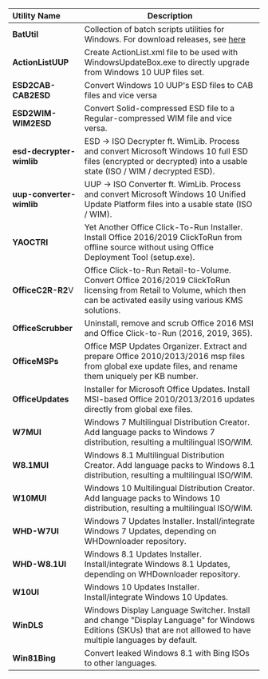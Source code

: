|Utility Name|Description|
|:--|--
|**BatUtil**|Collection of batch scripts utilities for Windows. For download releases, see [here](https://github.com/abbodi1406/WHD/tree/master/scripts)|
|**ActionListUUP**|Create ActionList.xml file to be used with WindowsUpdateBox.exe to directly upgrade from Windows 10 UUP files set.|
|**ESD2CAB-CAB2ESD**|Convert Windows 10 UUP's ESD files to CAB files and vice versa|
|**ESD2WIM-WIM2ESD**|Convert Solid-compressed ESD file to a Regular-compressed WIM file and vice versa.|
|**esd-decrypter-wimlib**|ESD -> ISO Decrypter ft. WimLib. Process and convert Microsoft Windows 10 full ESD files (encrypted or decrypted) into a usable state (ISO / WIM / decrypted ESD).
|**uup-converter-wimlib**| UUP -> ISO Converter ft. WimLib. Process and convert Microsoft Windows 10 Unified Update Platform files into a usable state (ISO / WIM).
|**YAOCTRI**|Yet Another Office Click-To-Run Installer. Install Office 2016/2019 ClickToRun from offline source without using Office Deployment Tool (setup.exe).
|**OfficeC2R-R2**V|Office Click-to-Run Retail-to-Volume. Convert Office 2016/2019 ClickToRun licensing from Retail to Volume, which then can be activated easily using various KMS solutions.|
|**OfficeScrubber**|Uninstall, remove and scrub Office 2016 MSI and Office Click-to-Run (2016, 2019, 365).|
|**OfficeMSPs**|Office MSP Updates Organizer. Extract and prepare Office 2010/2013/2016 msp files from global exe update files, and rename them uniquely per KB number.|
|**OfficeUpdates**|Installer for Microsoft Office Updates. Install MSI-based Office 2010/2013/2016 updates directly from global exe files.|
|**W7MUI**|Windows 7 Multilingual Distribution Creator. Add language packs to Windows 7 distribution, resulting a multilingual ISO/WIM.|
|**W8.1MUI**|Windows 8.1 Multilingual Distribution Creator. Add language packs to Windows 8.1 distribution, resulting a multilingual ISO/WIM.|
|**W10MUI**|Windows 10 Multilingual Distribution Creator. Add language packs to Windows 10 distribution, resulting a multilingual ISO/WIM.|
|**WHD-W7UI**|Windows 7 Updates Installer. Install/integrate Windows 7 Updates, depending on WHDownloader repository.|
|**WHD-W8.1UI**|Windows 8.1 Updates Installer. Install/integrate Windows 8.1 Updates, depending on WHDownloader repository.|
|**W10UI**|Windows 10 Updates Installer. Install/integrate Windows 10 Updates.|
|**WinDLS**|Windows Display Language Switcher. Install and change "Display Language" for Windows Editions (SKUs) that are not alllowed to have multiple languages by default.|
|**Win81Bing**|Convert leaked Windows 8.1 with Bing ISOs to other languages.|
